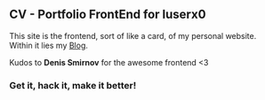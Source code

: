 ## CV - Portfolio FrontEnd for luserx0   

This site is the frontend, sort of like a card, of my personal website.  
Within it lies my [Blog](luserx0.me/Blog/ "Blog").    

Kudos to **Denis Smirnov** for the awesome frontend <3  

### Get it, hack it, make it better!
